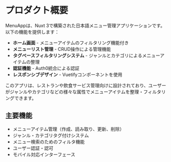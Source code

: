 # プロダクト概要

MenuAppは、Nuxt 3で構築された日本語メニュー管理アプリケーションです。以下の機能を提供します：

- **ホーム画面** - メニューアイテムのフィルタリング機能付き
- **メニューリスト管理** - CRUD操作による管理機能
- **タグベースフィルタリングシステム** - ジャンルとカテゴリによるメニューアイテムの整理
- **認証機能** - Auth0統合による認証
- **レスポンシブデザイン** - Vuetifyコンポーネントを使用

このアプリは、レストランや飲食サービス管理向けに設計されており、ユーザーがジャンルやカテゴリなどの様々な属性でメニューアイテムを整理・フィルタリングできます。

## 主要機能

- メニューアイテム管理（作成、読み取り、更新、削除）
- ジャンル・カテゴリタグ付けシステム
- メニュー検索のためのフィルタ機能
- ユーザー認証・認可
- モバイル対応インターフェース
